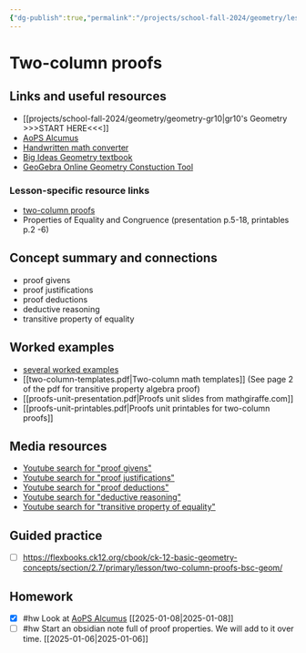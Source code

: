 ```yaml
---
{"dg-publish":true,"permalink":"/projects/school-fall-2024/geometry/lessons/two-column-proofs/"}
---
```


#  Two-column proofs

## Links and useful resources 

- [[projects/school-fall-2024/geometry/geometry-gr10\|gr10's Geometry >>>START HERE<<<]]
- [AoPS Alcumus](https://artofproblemsolving.com/alcumus)
- [Handwritten math converter](https://webdemo.myscript.com/views/math/index.html#)
- [Big Ideas Geometry textbook](https://bim.easyaccessmaterials.com/?level=12)
- [GeoGebra Online Geometry Constuction Tool](https://www.geogebra.org/geometry?lang=en/)


### Lesson-specific resource links


- [two-column proofs](https://flexbooks.ck12.org/cbook/ck-12-basic-geometry-concepts/section/2.7/primary/lesson/two-column-proofs-bsc-geom/) 
-  Properties of Equality and Congruence (presentation p.5-18, printables p.2 -6)


## Concept summary and connections


- proof givens 
- proof justifications 
- proof deductions 
- deductive reasoning 
- transitive property of equality

## Worked examples

- [several worked examples](https://flexbooks.ck12.org/cbook/ck-12-basic-geometry-concepts/section/2.7/primary/lesson/two-column-proofs-bsc-geom/)
- [[two-column-templates.pdf|Two-column math templates]] (See page 2 of the pdf for transitive property algebra proof)
- [[proofs-unit-presentation.pdf|Proofs unit slides from mathgiraffe.com]]
- [[proofs-unit-printables.pdf|Proofs unit printables for two-column proofs]]


## Media resources

- [Youtube search for "proof givens"](https://www.youtube.com/results?search_query=proof%20givens) 
- [Youtube search for "proof justifications"](https://www.youtube.com/results?search_query=proof%20justifications) 
- [Youtube search for "proof deductions"](https://www.youtube.com/results?search_query=proof%20deductions) 
- [Youtube search for "deductive reasoning"](https://www.youtube.com/results?search_query=deductive%20reasoning) 
- [Youtube search for "transitive property of equality"](https://www.youtube.com/results?search_query=transitive%20property%20of%20equality) 

## Guided practice


- [ ] https://flexbooks.ck12.org/cbook/ck-12-basic-geometry-concepts/section/2.7/primary/lesson/two-column-proofs-bsc-geom/  


## Homework


- [x] #hw Look at  [AoPS Alcumus](https://artofproblemsolving.com/alcumus) [[2025-01-08\|2025-01-08]]
- [ ] #hw Start an obsidian note full of proof properties. We will add to it over time. [[2025-01-06\|2025-01-06]]
